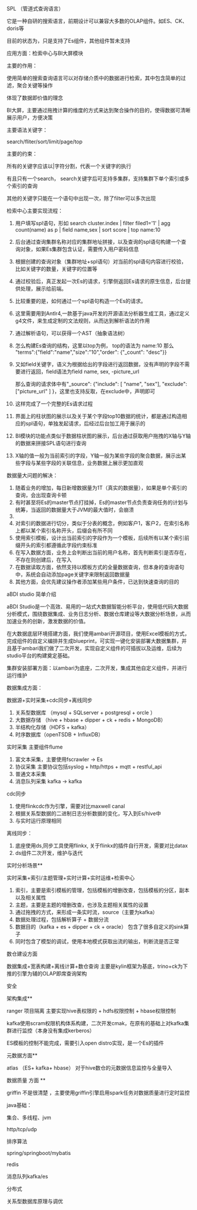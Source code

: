 SPL  （管道式查询语言）

它是一种自研的搜索语言，前期设计可以兼容大多数的OLAP组件。如ES、CK、doris等

目前的状态为，只是支持了Es组件，其他组件暂未支持

应用方面：检索中心与BI大屏模块

主要的作用：

使用简单的搜索查询语言可以对存储介质中的数据进行检索，其中包含简单的过滤，聚合关键等操作

体现了数据即价值的理念

BI大屏，主要通过拖拽计算的维度的方式来达到聚合操作的目的，使得数据可清晰展示用户，方便决策

主要语法关键字：

search/fliter/sort/limit/page/top

主要的约束：

所有的关键字应该以|字符分割，代表一个关键字的执行

有且只有一个search， search关键字后可支持多集群，支持集群下单个索引或多个索引的查询

其他的关键字只能在一个语句中出现一次，除了filter可以多次出现

检索中心主要实现流程：

1. 用户填写spl语句，形如 search cluster.index | filter filed1='1' | agg count(name)  as p | field name,sex | sort score | top name:10

2. 后台通过查询集群名称对应的集群地址拼接，以及查询的spl语句构建一个查询对象，如果Es集群包含认证，需要传入用户密码信息

3. 根据创建的查询对象（集群地址+spl语句）对当前的spl语句内容进行校验，比如关键字的数量，关键字的位置等

4. 通过校验后，真正发起一次Es的请求，引擎侧返回Es请求的原生信息，后台提供处理，展示给前端。

5. 比较重要的是，如何通过一个spl语句构造一个Es的请求。

6. 这里需要用到Antlr4,一款基于java开发的开源语法分析器生成工具，通过定义g4文件，来生成定制的文法规则，从而达到解析语法的作用

7. 通过解析语句，可以获得一个AST（抽象语法树）

8. 怎么构建Es查询的结构，这里以top为例， top的语法为 name:10 那么  "terms":{"field":"name","size":"10","order": {"_count": "desc"}}

9. 又如field关键字，语义为根据给出的字段进行返回数据，没有声明的字段不需要进行返回，field语法为field name, sex, -picture_url

   那么查询的请求体中有"_source": {"include": [ "name", "sex"], "exclude": ["picture_url" ] }，这里也支持反取，在exclude中，声明即可

10. 这样完成了一个完整的Es请求过程

11. 界面上的柱状图的展示以及关于某个字段top10数据的统计，都是通过构造相应的spl语句，单独发起请求，后经过后台加工用于展示的

12. BI模块的功能点类似于数据柱状图的展示，后台通过获取用户拖拽的X轴与Y轴的数据来拼接SPL语句进行查询

13. X轴的值一般为当前索引的字段，Y轴一般为某些字段的聚合数据，展示出某些字段与某些字段的关联信息，业务数据上展示更加直观

数据量大问题的解决：

1. 随着业务的增加，每日新增数据量为1T（真实的数据量），如果是单个索引的查询，会出现查询卡顿
2. 有时甚至将Es的master节点打挂掉，Es的master节点负责查询任务的计划与统筹，当返回的数据量大于JVM的最大值时，会崩溃
2. 
3. 对索引的数据进行切分，类似于分表的概念，例如客户1，客户2，在索引名称上都以某个索引名称开头，后缀会有所不同
4. 使用索引模板，设计出当前索引的字段作为一个模板，后续所有以某个索引前缀开头的索引都遵循此字段约束标准
5. 在写入数据方面，业务上会判断出当前的用户名称，首先判断索引是否存在，不存在则创建后，在写入
6. 在数据读取方面，依然支持以模板方式的全量数据查询，但本身的查询语句中，系统会自动添加page关键字来限制返回数据量
7. 其他方面，会优先建议操作者添加某些用户条件，已达到快速查询的目的

aBDI studio 简单介绍

aBDI  Studio是一个高效、易用的一站式大数据智能分析平台，使用低代码大数据分析模式，围绕数据集成、业务日志分析、数据仓库建设等大数据分析场景，从而加速业务的创新，激发数据的价值。



在大数据底层环境搭建方面，我们使用ambari开源项目，使用Excel模板的方式，完成组件的自定义编排并生成blueprint，可实现一键化安装部署大数据集群，并且基于ambari我们做了二次开发，实现自定义组件的可插拔以及运维，后续为studio平台的构建奠定基础。

集群安装部署方面：以ambari为底座，二次开发，集成其他自定义组件，并进行运行维护

数据集成方面：

数据源+实时采集+cdc同步+离线同步

1. 关系型数据库 （mysql  +  SQLserver + postgresql + orcle ）
2. 大数据存储 （hive + hbase + dipper + ck + redis + MongoDB）
3. 半结构化存储（HDFS + kafka）
4. 时序数据库（openTSDB + InfluxDB）

实时采集  主要组件flume

1. 富文本采集，主要使用fscrawler   ->   Es 
2. 协议采集  主要协议包括syslog + http/https + mqtt + restful_api
3. 普通文本采集
3. 消息队列采集  kafka -> kafka   

cdc同步

1. 使用flinkcdc作为引擎，需要对比maxwell    canal
2. 根据关系型数据的二进制日志分析数据的变化，写入到Es/hive中
3. 与实时运行原理相同

离线同步：

1. 底座使用ds,同步工具使用flinkx, 关于flinkx的插件自行开发，需要对比datax
2. ds组件二次开发，维护与迭代

实时分析场景**

实时采集+索引/主题管理+实时计算+实时运维+检索中心

1. 索引，主要是索引模板的管理，包括模板的增删改查，包括模板的分区，副本以及相关属性
2. 主题，主要是主题的增删改查，也涉及主题相关属性的设置
3. 通过拖拽的方式，来形成一条实时流，source（主要为kafka）
4. 数据处理过程，包括解析算子 + 数据分流
5. 数据目的（kafka + es + dipper + ck + oracle）   包含了很多自定义的sink算子
6. 同时包含了模型的调试，使用本地模式获取出流的输出，判断流是否正常

数仓建设方面

数据集成+宽表构建+离线计算+数仓查询    主要是kylin框架为基底，trino+ck为下推的引擎为辅的OLAP即席查询架构

安全

架构集成**

ranger 项目隔离      主要实现hive表权限的 + hdfs权限控制 + hbase权限控制

kafka使用scram权限机构体系构建，二次开发cmak，在原有的基础上对kafka集群进行监控（本身没有集成kerberos）

ES模板的控制不能完成，需要引入open distro实现，是一个Es的插件

元数据方面** 

atlas   （ES+ kafka+ hbase） 对于hive数仓的元数据信息监控与全量导入

数据质量 方面 ** 

griffin   不是很清楚 ，主要使用griffin引擎启用spark任务对数据质量进行定时监控



java基础：

集合、多线程、jvm

http/tcp/udp

排序算法

spring/springboot/mybatis

redis

消息队列kafka/es

分布式

关系型数据库原理与调优

